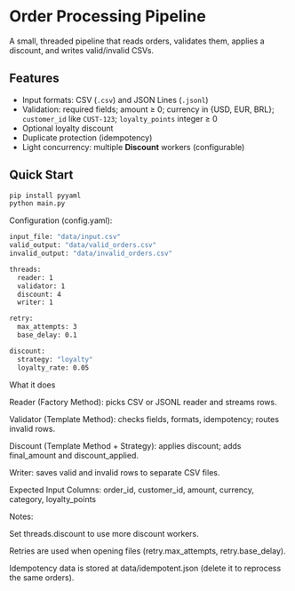 # Order Processing Pipeline

A small, threaded pipeline that reads orders, validates them, applies a discount, and writes valid/invalid CSVs.

## Features
- Input formats: CSV (`.csv`) and JSON Lines (`.jsonl`)
- Validation: required fields; amount ≥ 0; currency in {USD, EUR, BRL}; `customer_id` like `CUST-123`; `loyalty_points` integer ≥ 0
- Optional loyalty discount
- Duplicate protection (idempotency)
- Light concurrency: multiple **Discount** workers (configurable)

## Quick Start
```bash
pip install pyyaml
python main.py
```

Configuration (config.yaml):
```bash
input_file: "data/input.csv"
valid_output: "data/valid_orders.csv"
invalid_output: "data/invalid_orders.csv"

threads:
  reader: 1
  validator: 1
  discount: 4
  writer: 1

retry:
  max_attempts: 3
  base_delay: 0.1

discount:
  strategy: "loyalty"
  loyalty_rate: 0.05
```

What it does

Reader (Factory Method): picks CSV or JSONL reader and streams rows.

Validator (Template Method): checks fields, formats, idempotency; routes invalid rows.

Discount (Template Method + Strategy): applies discount; adds final_amount and discount_applied.

Writer: saves valid and invalid rows to separate CSV files.

Expected Input Columns:
order_id, customer_id, amount, currency, category, loyalty_points

Notes:

Set threads.discount to use more discount workers.

Retries are used when opening files (retry.max_attempts, retry.base_delay).

Idempotency data is stored at data/idempotent.json (delete it to reprocess the same orders).